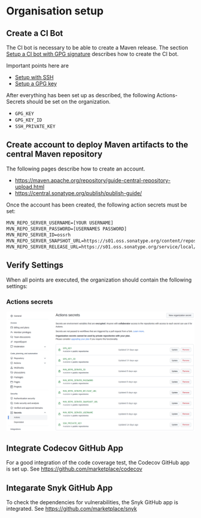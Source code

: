 # Organisation setup

## Create a CI Bot

The CI bot is necessary to be able to create a Maven release. The section [Setup a CI bot with GPG signature](https://github.com/gh-a-sample/github-actions-maven-release-sample#setup-a-ci-bot-with-gpg-signature) describes how to create the CI bot.

Important points here are

* [Setup with SSH](https://github.com/qcastel/github-actions-maven-release#setup-with-ssh)
* [Setup a GPG key](https://github.com/qcastel/github-actions-maven-release#setup-a-gpg-key)

After everything has been set up as described, the following Actions-Secrets should be set on the organization.

- `GPG_KEY`
- `GPG_KEY_ID`
- `SSH_PRIVATE_KEY`

## Create account to deploy Maven artifacts to the central Maven repository

The following pages describe how to create an account.

- https://maven.apache.org/repository/guide-central-repository-upload.html
- https://central.sonatype.org/publish/publish-guide/

Once the account has been created, the following action secrets must be set:

```
MVN_REPO_SERVER_USERNAME=[YOUR USERNAME]
MVN_REPO_SERVER_PASSWORD=[USERNAMES PASSWORD]
MVN_REPO_SERVER_ID=ossrh
MVN_REPO_SERVER_SNAPSHOT_URL=https://s01.oss.sonatype.org/content/repositories/snapshots
MVN_REPO_SERVER_RELEASE_URL=https://s01.oss.sonatype.org/service/local/staging/deploy/maven2
```

## Verify Settings

When all points are executed, the organization should contain the following settings:

### Actions secrets

![GitHub release draft](assets/images/github-organisation-setup-secrets.png)


## Integrate Codecov GitHub App

For a good integration of the code coverage test, the Codecov GitHub app is set up. See https://github.com/marketplace/codecov

## Integarate Snyk GitHub App

To check the dependencies for vulnerabilities, the Snyk GitHub app is integrated. See https://github.com/marketplace/snyk